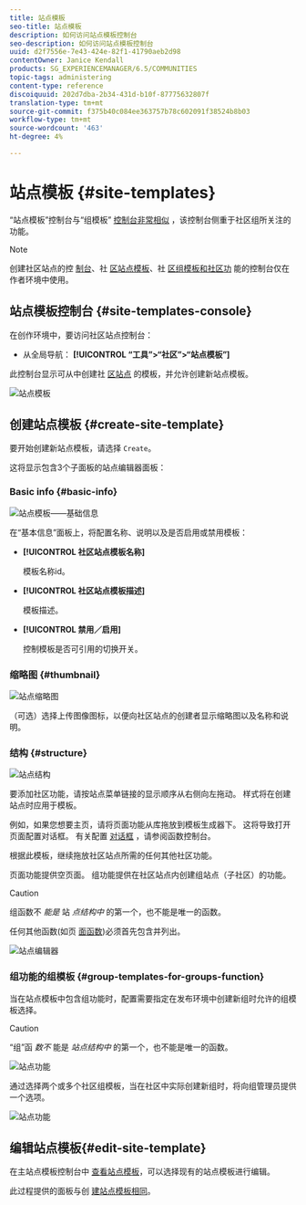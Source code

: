 ```yaml
---
title: 站点模板
seo-title: 站点模板
description: 如何访问站点模板控制台
seo-description: 如何访问站点模板控制台
uuid: d2f7556e-7e43-424e-82f1-41790aeb2d98
contentOwner: Janice Kendall
products: SG_EXPERIENCEMANAGER/6.5/COMMUNITIES
topic-tags: administering
content-type: reference
discoiquuid: 202d7dba-2b34-431d-b10f-87775632807f
translation-type: tm+mt
source-git-commit: f375b40c084ee363757b78c602091f38524b8b03
workflow-type: tm+mt
source-wordcount: '463'
ht-degree: 4%

---
```



# 站点模板 {#site-templates}

“站点模板”控制台与“组模板” [控制台非常相似](tools-groups.md) ，该控制台侧重于社区组所关注的功能。

>[!NOTE]
>
>创建社区站点的控 [制台](sites-console.md)、社 [区站点模板](sites.md)、社 [区组模板](tools-groups.md)[和社区功](functions.md) 能的控制台仅在作者环境中使用。

## 站点模板控制台 {#site-templates-console}

在创作环境中，要访问社区站点控制台：

* 从全局导航： **[!UICONTROL “工具”>“社区”>“站点模板”]**

此控制台显示可从中创建社 [区站点](sites-console.md) 的模板，并允许创建新站点模板。

![站点模板](assets/site-template.png)

## 创建站点模板 {#create-site-template}

要开始创建新站点模板，请选择 `Create`。

这将显示包含3个子面板的站点编辑器面板：

### Basic info {#basic-info}

![站点模板——基础信息](assets/site-template-basicinfo.png)

在“基本信息”面板上，将配置名称、说明以及是否启用或禁用模板：

* **[!UICONTROL 社区站点模板名称]**

   模板名称id。

* **[!UICONTROL 社区站点模板描述]**

   模板描述。

* **[!UICONTROL 禁用／启用]**

   控制模板是否可引用的切换开关。

### 缩略图 {#thumbnail}

![站点缩略图](assets/site-thumbnail.png)

（可选）选择上传图像图标，以便向社区站点的创建者显示缩略图以及名称和说明。

### 结构 {#structure}

![站点结构](assets/site-structure.png)

要添加社区功能，请按站点菜单链接的显示顺序从右侧向左拖动。 样式将在创建站点时应用于模板。

例如，如果您想要主页，请将页面功能从库拖放到模板生成器下。 这将导致打开页面配置对话框。 有关配置 [对话框](functions.md) ，请参阅函数控制台。

根据此模板，继续拖放社区站点所需的任何其他社区功能。

页面功能提供空页面。 组功能提供在社区站点内创建组站点（子社区）的功能。

>[!CAUTION]
>
>组函数不 *能是* 站 *点结构中* 的第一个，也不能是唯一的函数。
>
>任何其他函数(如页 [面函数](functions.md#page-function))必须首先包含并列出。

![站点编辑器](assets/site-editor.png)

### 组功能的组模板 {#group-templates-for-groups-function}

当在站点模板中包含组功能时，配置需要指定在发布环境中创建新组时允许的组模板选择。

>[!CAUTION]
>
>“组”函 *数不* 能是 *站点结构中* 的第一个，也不能是唯一的函数。

![站点功能](assets/site-functions.png)

通过选择两个或多个社区组模板，当在社区中实际创建新组时，将向组管理员提供一个选项。

![站点功能](assets/site-functions1.png)

## 编辑站点模板{#edit-site-template}

在主站点模板控制台中 [查看站点模板](#site-templates-console)，可以选择现有的站点模板进行编辑。

此过程提供的面板与创 [建站点模板相同](#create-site-template)。

